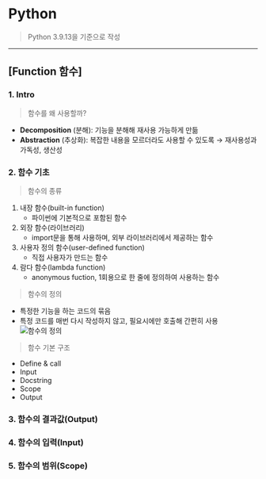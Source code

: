 # Python
> Python 3.9.13을 기준으로 작성

---
## [Function 함수]

### 1. Intro
> 함수를 왜 사용할까?
  - **Decomposition** (분해): 기능을 분해해 재사용 가능하게 만듦
  - **Abstraction** (추상화): 복잡한 내용을 모르더라도 사용할 수 있도록 &rarr; 재사용성과 가독성, 생산성
### 2. 함수 기초
> 함수의 종류
1. 내장 함수(built-in function)
    - 파이썬에 기본적으로 포함된 함수
2. 외장 함수(라이브러리)
    - import문을 통해 사용하며, 외부 라이브러리에서 제공하는 함수
3. 사용자 정의 함수(user-defined function)
    - 직접 사용자가 만드는 함수
4. 람다 함수(lambda function)
    - anonymous fuction, 1회용으로 한 줄에 정의하여 사용하는 함수 

> 함수의 정의  
- 특정한 기능을 하는 코드의 묶음
- 특정 코드를 매번 다시 작성하지 않고, 필요시에만 호출해 간편히 사용  
![함수의 정의](.img\image1.png)  

> 함수 기본 구조
- Define & call
- Input
- Docstring
- Scope
- Output
### 3. 함수의 결과값(Output)
### 4. 함수의 입력(Input)
### 5. 함수의 범위(Scope)